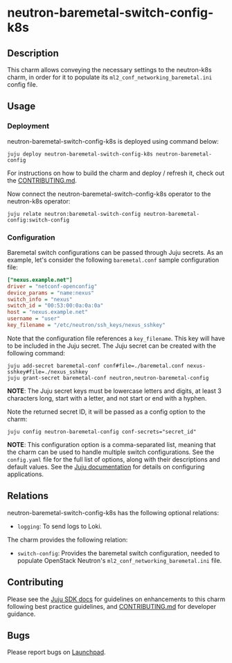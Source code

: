 # neutron-baremetal-switch-config-k8s

## Description

This charm allows conveying the necessary settings to the neutron-k8s charm,
in order for it to populate its `ml2_conf_networking_baremetal.ini` config
file.

## Usage

### Deployment

neutron-baremetal-switch-config-k8s is deployed using command below:

    juju deploy neutron-baremetal-switch-config-k8s neutron-baremetal-config

For instructions on how to build the charm and deploy / refresh it, check out
the [CONTRIBUTING.md][contributors-guide].

Now connect the neutron-baremetal-switch-config-k8s operator to the neutron-k8s
operator:

    juju relate neutron:baremetal-switch-config neutron-baremetal-config:switch-config

### Configuration

Baremetal switch configurations can be passed through Juju secrets. As an example,
let's consider the following `baremetal.conf` sample configuration file:

```ini
["nexus.example.net"]
driver = "netconf-openconfig"
device_params = "name:nexus"
switch_info = "nexus"
switch_id = "00:53:00:0a:0a:0a"
host = "nexus.example.net"
username = "user"
key_filename = "/etc/neutron/ssh_keys/nexus_sshkey"
```

Note that the configuration file references a `key_filename`. This key will
have to be included in the Juju secret. The Juju secret can be created with
the following command:

    juju add-secret baremetal-conf conf#file=./baremetal.conf nexus-sshkey#file=./nexus_sshkey
    juju grant-secret baremetal-conf neutron,neutron-baremetal-config

**NOTE**: The Juju secret keys must be lowercase letters and digits, at least
3 characters long, start with a letter, and not start or end with a hyphen.

Note the returned secret ID, it will be passed as a config option to the charm:

    juju config neutron-baremetal-config conf-secrets="secret_id"

**NOTE**: This configuration option is a comma-separated list, meaning that
the charm can be used to handle multiple switch configurations. See the
`config.yaml` file for the full list of options, along with their descriptions
and default values. See the [Juju documentation][juju-docs-config-apps] for
details on configuring applications.

## Relations

neutron-baremetal-switch-config-k8s has the following optional relations:

- `logging`: To send logs to Loki.

The charm provides the following relation:

- `switch-config`: Provides the baremetal switch configuration, needed to
  populate OpenStack Neutron's `ml2_conf_networking_baremetal.ini` file.

## Contributing

Please see the [Juju SDK docs](https://juju.is/docs/sdk) for guidelines
on enhancements to this charm following best practice guidelines, and
[CONTRIBUTING.md][contributors-guide] for developer guidance.

## Bugs

Please report bugs on [Launchpad][lp-bugs-charm-neutron-baremetal-switch-config-k8s].

<!-- LINKS -->

[contributors-guide]: https://opendev.org/openstack/sunbeam-charms/src/branch/main/charms/neutron-baremetal-switch-config-k8s/CONTRIBUTING.md
[juju-docs-actions]: https://jaas.ai/docs/actions
[juju-docs-config-apps]: https://documentation.ubuntu.com/juju/3.6/reference/configuration/#application-configuration
[lp-bugs-charm-neutron-baremetal-switch-config-k8s]: https://bugs.launchpad.net/sunbeam-charms/+filebug
